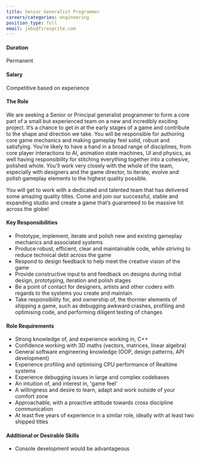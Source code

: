 ```yaml
---
title: Senior Generalist Programmer
careers/categories: engineering
position_type: full
email: jobs@firesprite.com
---
```

#### Duration

Permanent

#### Salary

Competitive based on experience

#### The Role

We are seeking a Senior or Principal generalist programmer to form a core part of a small but experienced team on a new and incredibly exciting project. It’s a chance to get in at the early stages of a game and contribute to the shape and direction we take. You will be responsible for authoring core game mechanics and making gameplay feel solid, robust and satisfying. You're likely to have a hand in a broad range of disciplines, from core player interactions to AI, animation state machines, UI and physics, as well having responsibility for stitching everything together into a cohesive, polished whole. You'll work very closely with the whole of the team, especially with designers and the game director, to iterate, evolve and polish gameplay elements to the highest quality possible.

You will get to work with a dedicated and talented team that has delivered some amazing quality titles. Come and join our successful, stable and expanding studio and create a game that’s guaranteed to be massive hit across the globe!

#### Key Responsibilities

* Prototype, implement, iterate and polish new and existing gameplay mechanics and associated systems
* Produce robust, efficient, clear and maintainable code, while striving to reduce technical debt across the game
* Respond to design feedback to help meet the creative vision of the game
* Provide constructive input to and feedback on designs during initial design, prototyping, iteration and polish stages
* Be a point of contact for designers, artists and other coders with regards to the systems you create and maintain
* Take responsibility for, and ownership of, the thornier elements of shipping a game, such as debugging awkward crashes, profiling and optimising code, and performing diligent testing of changes

#### Role Requirements

* Strong knowledge of, and experience working in, C++
* Confidence working with 3D maths (vectors, matrices, linear algebra)
* General software engineering knowledge (OOP, design patterns, API development)
* Experience profiling and optimising CPU performance of Realtime systems
* Experience debugging issues in large and complex codebases
* An intuition of, and interest in, 'game feel'
* A willingness and desire to learn, adapt and work outside of your comfort zone
* Approachable, with a proactive attitude towards cross discipline communication
* At least five years of experience in a similar role, ideally with at least two shipped titles

#### Additional or Desirable Skills

* Console development would be advantageous
